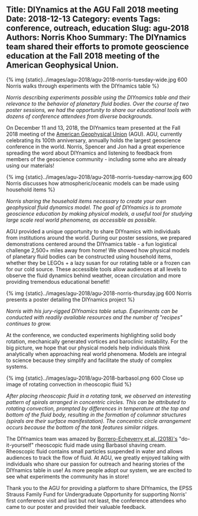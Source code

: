 Title: DIYnamics at the AGU Fall 2018 meeting
Date: 2018-12-13
Category: events
Tags: conference, outreach, education
Slug: agu-2018
Authors: Norris Khoo
Summary: The DIYnamics team shared their efforts to promote geoscience education at the Fall 2018 meeting of the American Geophysical Union. 
---

{% img {static}../images/agu-2018/agu-2018-norris-tuesday-wide.jpg 600 Norris walks through experiments with the DIYnamics table %}

_Norris describing experiments possible using the DIYnamics table and
their relevance to the behavior of planetary fluid bodies. Over the
course of two poster sessions, we had the opportunity to share our
educational tools with dozens of conference attendees from diverse
backgrounds._ 

On December 11 and 13, 2018, the DIYnamics team presented at the Fall
2018 meeting of the [American Geophysical Union](https://sites.agu.org/) (AGU). AGU, currently
celebrating its 100th anniversary, annually holds the largest
geoscience conference in the world. Norris, Spencer and Jon had a great
experience spreading the word about DIYnamics and listening to feedback
from members of the geoscience community - including some who are
already using our materials!

{% img {static}../images/agu-2018/agu-2018-norris-tuesday-narrow.jpg 600 Norris discusses how atmospheric/oceanic models can be made using household items %}

_Norris sharing the household items necessary to create your own
geophysical fluid dynamics model. The goal of DIYnamics is to promote
geoscience education by making physical models, a useful tool for
studying large scale real world phenomena, as accessible as possible._

AGU provided a unique opportunity to share DIYnamics with individuals
from institutions around the world. During our poster sessions, we
prepared demonstrations centered around the DIYnamics table - a fun
logistical challenge 2,500+ miles away from home! We showed how
physical models of planetary fluid bodies can be constructed using 
household items, whether they be LEGOs + a lazy susan for our rotating
table or a frozen can for our cold source. These accessible tools
allow audiences at all levels to observe the fluid dynamics behind
weather, ocean circulation and more providing tremendous educational
benefit!

{% img {static}../images/agu-2018/agu-2018-norris-thursday.jpg 600 Norris presents a poster detailing the DIYnamics project %}

_Norris with his jury-rigged DIYnamics table setup. Experiments can
be conducted with readily available resources and the number of 
"recipes" continues to grow._

At the conference, we conducted experiments highlighting solid body
rotation, mechanically generated vortices and baroclinic instability.
For the big picture, we hope that our physical models help individuals
think analytically when approaching real world phenomena. Models are
integral to science because they simplify and facilitate the study of
complex systems.

{% img {static}../images/agu-2018/agu-2018-barbasol.png 600 Close up image of rotating convection in rheoscopic fluid %}

_After placing rheoscopic fluid in a rotating tank, we observed an
interesting pattern of spirals arranged in concentric circles. This
can be attributed to rotating convection, prompted by differences in
temperature at the top and bottom of the fluid body, resulting in the
formation of columnar structures (spirals are their surface manifestation).
The concentric circle arrangement occurs because the bottom of the
tank features similar ridges._

The DIYnamics team was amazed by [Borrero-Echeverry et al. (2018)'s](https://doi.org/10.1063/1.5045053)
"do-it-yourself" rheoscopic fluid made using Barbasol shaving cream.
Rheoscopic fluid contains small particles suspended in water and
allows audiences to track the flow of fluid. At AGU, we greatly
enjoyed talking with individuals who share our passion for outreach
and hearing stories of the DIYnamics table in use! As more people
adopt our system, we are excited to see what experiments the
community has in store!

Thank you to the AGU for providing a platform to share DIYnamics, the
EPSS Strauss Family Fund for Undergraduate Opportunity for supporting
Norris' first conference visit and last but not least, the conference
attendees who came to our poster and provided their valuable feedback.